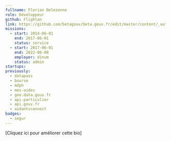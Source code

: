 ```yaml
---
fullname: Florian Delezenne
role: Développeur
github: Flightan
link: https://github.com/betagouv/beta.gouv.fr/edit/master/content/_authors/florian.delezenne.md
missions:
  - start: 2014-06-01
    end: 2017-06-01
    status: service
  - start: 2017-06-01
    end: 2022-06-08
    employer: dinum
    status: admin
startups:
previously:
  - datapass
  - bourse
  - mdph
  - mes-aides
  - geo.data.gouv.fr
  - api-particulier
  - api.gouv.fr
  - aidantsconnect
badges:
  - segur
---
```


[Cliquez ici pour améliorer cette bio]
